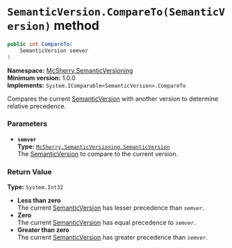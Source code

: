 # `SemanticVersion.CompareTo(SemanticVersion)` method

```c#
public int CompareTo(
    SemanticVersion semver
)
```

**Namespace:** [McSherry.SemanticVersioning][1]  
**Minimum version:** 1.0.0  
**Implements:** `System.IComparable<SemanticVersion>.CompareTo`

[1]: ../

Compares the current [SemanticVersion][2] with another version to
determine relative precedence.

### Parameters

- **`semver`**  
  **Type:** [`McSherry.SemanticVersioning.SemanticVersion`][2]  
  The [SemanticVersion][2] to compare to the current version.
  
[2]: ./


### Return Value

**Type:** `System.Int32`

- **Less than zero**  
  The current [SemanticVersion][2] has lesser precedence than
  _`semver`_.
- **Zero**  
  The current [SemanticVersion][2] has equal precedence to _`semver`_.
- **Greater than zero**  
  The current [SemanticVersion][2] has greater precedence than
  _`semver`_.

